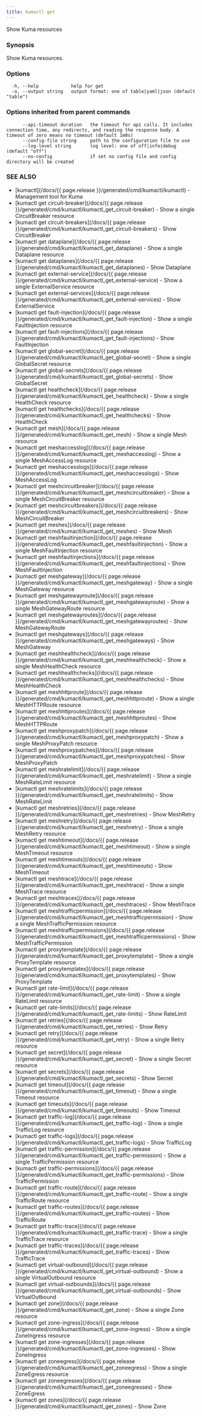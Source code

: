 ```yaml
---
title: kumactl get
---
```


Show Kuma resources

### Synopsis

Show Kuma resources.

### Options

```
  -h, --help            help for get
  -o, --output string   output format: one of table|yaml|json (default "table")
```

### Options inherited from parent commands

```
      --api-timeout duration   the timeout for api calls. It includes connection time, any redirects, and reading the response body. A timeout of zero means no timeout (default 1m0s)
      --config-file string     path to the configuration file to use
      --log-level string       log level: one of off|info|debug (default "off")
      --no-config              if set no config file and config directory will be created
```

### SEE ALSO

* [kumactl](/docs/{{ page.release }}/generated/cmd/kumactl/kumactl)	 - Management tool for Kuma
* [kumactl get circuit-breaker](/docs/{{ page.release }}/generated/cmd/kumactl/kumactl_get_circuit-breaker)	 - Show a single CircuitBreaker resource
* [kumactl get circuit-breakers](/docs/{{ page.release }}/generated/cmd/kumactl/kumactl_get_circuit-breakers)	 - Show CircuitBreaker
* [kumactl get dataplane](/docs/{{ page.release }}/generated/cmd/kumactl/kumactl_get_dataplane)	 - Show a single Dataplane resource
* [kumactl get dataplanes](/docs/{{ page.release }}/generated/cmd/kumactl/kumactl_get_dataplanes)	 - Show Dataplane
* [kumactl get external-service](/docs/{{ page.release }}/generated/cmd/kumactl/kumactl_get_external-service)	 - Show a single ExternalService resource
* [kumactl get external-services](/docs/{{ page.release }}/generated/cmd/kumactl/kumactl_get_external-services)	 - Show ExternalService
* [kumactl get fault-injection](/docs/{{ page.release }}/generated/cmd/kumactl/kumactl_get_fault-injection)	 - Show a single FaultInjection resource
* [kumactl get fault-injections](/docs/{{ page.release }}/generated/cmd/kumactl/kumactl_get_fault-injections)	 - Show FaultInjection
* [kumactl get global-secret](/docs/{{ page.release }}/generated/cmd/kumactl/kumactl_get_global-secret)	 - Show a single GlobalSecret resource
* [kumactl get global-secrets](/docs/{{ page.release }}/generated/cmd/kumactl/kumactl_get_global-secrets)	 - Show GlobalSecret
* [kumactl get healthcheck](/docs/{{ page.release }}/generated/cmd/kumactl/kumactl_get_healthcheck)	 - Show a single HealthCheck resource
* [kumactl get healthchecks](/docs/{{ page.release }}/generated/cmd/kumactl/kumactl_get_healthchecks)	 - Show HealthCheck
* [kumactl get mesh](/docs/{{ page.release }}/generated/cmd/kumactl/kumactl_get_mesh)	 - Show a single Mesh resource
* [kumactl get meshaccesslog](/docs/{{ page.release }}/generated/cmd/kumactl/kumactl_get_meshaccesslog)	 - Show a single MeshAccessLog resource
* [kumactl get meshaccesslogs](/docs/{{ page.release }}/generated/cmd/kumactl/kumactl_get_meshaccesslogs)	 - Show MeshAccessLog
* [kumactl get meshcircuitbreaker](/docs/{{ page.release }}/generated/cmd/kumactl/kumactl_get_meshcircuitbreaker)	 - Show a single MeshCircuitBreaker resource
* [kumactl get meshcircuitbreakers](/docs/{{ page.release }}/generated/cmd/kumactl/kumactl_get_meshcircuitbreakers)	 - Show MeshCircuitBreaker
* [kumactl get meshes](/docs/{{ page.release }}/generated/cmd/kumactl/kumactl_get_meshes)	 - Show Mesh
* [kumactl get meshfaultinjection](/docs/{{ page.release }}/generated/cmd/kumactl/kumactl_get_meshfaultinjection)	 - Show a single MeshFaultInjection resource
* [kumactl get meshfaultinjections](/docs/{{ page.release }}/generated/cmd/kumactl/kumactl_get_meshfaultinjections)	 - Show MeshFaultInjection
* [kumactl get meshgateway](/docs/{{ page.release }}/generated/cmd/kumactl/kumactl_get_meshgateway)	 - Show a single MeshGateway resource
* [kumactl get meshgatewayroute](/docs/{{ page.release }}/generated/cmd/kumactl/kumactl_get_meshgatewayroute)	 - Show a single MeshGatewayRoute resource
* [kumactl get meshgatewayroutes](/docs/{{ page.release }}/generated/cmd/kumactl/kumactl_get_meshgatewayroutes)	 - Show MeshGatewayRoute
* [kumactl get meshgateways](/docs/{{ page.release }}/generated/cmd/kumactl/kumactl_get_meshgateways)	 - Show MeshGateway
* [kumactl get meshhealthcheck](/docs/{{ page.release }}/generated/cmd/kumactl/kumactl_get_meshhealthcheck)	 - Show a single MeshHealthCheck resource
* [kumactl get meshhealthchecks](/docs/{{ page.release }}/generated/cmd/kumactl/kumactl_get_meshhealthchecks)	 - Show MeshHealthCheck
* [kumactl get meshhttproute](/docs/{{ page.release }}/generated/cmd/kumactl/kumactl_get_meshhttproute)	 - Show a single MeshHTTPRoute resource
* [kumactl get meshhttproutes](/docs/{{ page.release }}/generated/cmd/kumactl/kumactl_get_meshhttproutes)	 - Show MeshHTTPRoute
* [kumactl get meshproxypatch](/docs/{{ page.release }}/generated/cmd/kumactl/kumactl_get_meshproxypatch)	 - Show a single MeshProxyPatch resource
* [kumactl get meshproxypatches](/docs/{{ page.release }}/generated/cmd/kumactl/kumactl_get_meshproxypatches)	 - Show MeshProxyPatch
* [kumactl get meshratelimit](/docs/{{ page.release }}/generated/cmd/kumactl/kumactl_get_meshratelimit)	 - Show a single MeshRateLimit resource
* [kumactl get meshratelimits](/docs/{{ page.release }}/generated/cmd/kumactl/kumactl_get_meshratelimits)	 - Show MeshRateLimit
* [kumactl get meshretries](/docs/{{ page.release }}/generated/cmd/kumactl/kumactl_get_meshretries)	 - Show MeshRetry
* [kumactl get meshretry](/docs/{{ page.release }}/generated/cmd/kumactl/kumactl_get_meshretry)	 - Show a single MeshRetry resource
* [kumactl get meshtimeout](/docs/{{ page.release }}/generated/cmd/kumactl/kumactl_get_meshtimeout)	 - Show a single MeshTimeout resource
* [kumactl get meshtimeouts](/docs/{{ page.release }}/generated/cmd/kumactl/kumactl_get_meshtimeouts)	 - Show MeshTimeout
* [kumactl get meshtrace](/docs/{{ page.release }}/generated/cmd/kumactl/kumactl_get_meshtrace)	 - Show a single MeshTrace resource
* [kumactl get meshtraces](/docs/{{ page.release }}/generated/cmd/kumactl/kumactl_get_meshtraces)	 - Show MeshTrace
* [kumactl get meshtrafficpermission](/docs/{{ page.release }}/generated/cmd/kumactl/kumactl_get_meshtrafficpermission)	 - Show a single MeshTrafficPermission resource
* [kumactl get meshtrafficpermissions](/docs/{{ page.release }}/generated/cmd/kumactl/kumactl_get_meshtrafficpermissions)	 - Show MeshTrafficPermission
* [kumactl get proxytemplate](/docs/{{ page.release }}/generated/cmd/kumactl/kumactl_get_proxytemplate)	 - Show a single ProxyTemplate resource
* [kumactl get proxytemplates](/docs/{{ page.release }}/generated/cmd/kumactl/kumactl_get_proxytemplates)	 - Show ProxyTemplate
* [kumactl get rate-limit](/docs/{{ page.release }}/generated/cmd/kumactl/kumactl_get_rate-limit)	 - Show a single RateLimit resource
* [kumactl get rate-limits](/docs/{{ page.release }}/generated/cmd/kumactl/kumactl_get_rate-limits)	 - Show RateLimit
* [kumactl get retries](/docs/{{ page.release }}/generated/cmd/kumactl/kumactl_get_retries)	 - Show Retry
* [kumactl get retry](/docs/{{ page.release }}/generated/cmd/kumactl/kumactl_get_retry)	 - Show a single Retry resource
* [kumactl get secret](/docs/{{ page.release }}/generated/cmd/kumactl/kumactl_get_secret)	 - Show a single Secret resource
* [kumactl get secrets](/docs/{{ page.release }}/generated/cmd/kumactl/kumactl_get_secrets)	 - Show Secret
* [kumactl get timeout](/docs/{{ page.release }}/generated/cmd/kumactl/kumactl_get_timeout)	 - Show a single Timeout resource
* [kumactl get timeouts](/docs/{{ page.release }}/generated/cmd/kumactl/kumactl_get_timeouts)	 - Show Timeout
* [kumactl get traffic-log](/docs/{{ page.release }}/generated/cmd/kumactl/kumactl_get_traffic-log)	 - Show a single TrafficLog resource
* [kumactl get traffic-logs](/docs/{{ page.release }}/generated/cmd/kumactl/kumactl_get_traffic-logs)	 - Show TrafficLog
* [kumactl get traffic-permission](/docs/{{ page.release }}/generated/cmd/kumactl/kumactl_get_traffic-permission)	 - Show a single TrafficPermission resource
* [kumactl get traffic-permissions](/docs/{{ page.release }}/generated/cmd/kumactl/kumactl_get_traffic-permissions)	 - Show TrafficPermission
* [kumactl get traffic-route](/docs/{{ page.release }}/generated/cmd/kumactl/kumactl_get_traffic-route)	 - Show a single TrafficRoute resource
* [kumactl get traffic-routes](/docs/{{ page.release }}/generated/cmd/kumactl/kumactl_get_traffic-routes)	 - Show TrafficRoute
* [kumactl get traffic-trace](/docs/{{ page.release }}/generated/cmd/kumactl/kumactl_get_traffic-trace)	 - Show a single TrafficTrace resource
* [kumactl get traffic-traces](/docs/{{ page.release }}/generated/cmd/kumactl/kumactl_get_traffic-traces)	 - Show TrafficTrace
* [kumactl get virtual-outbound](/docs/{{ page.release }}/generated/cmd/kumactl/kumactl_get_virtual-outbound)	 - Show a single VirtualOutbound resource
* [kumactl get virtual-outbounds](/docs/{{ page.release }}/generated/cmd/kumactl/kumactl_get_virtual-outbounds)	 - Show VirtualOutbound
* [kumactl get zone](/docs/{{ page.release }}/generated/cmd/kumactl/kumactl_get_zone)	 - Show a single Zone resource
* [kumactl get zone-ingress](/docs/{{ page.release }}/generated/cmd/kumactl/kumactl_get_zone-ingress)	 - Show a single ZoneIngress resource
* [kumactl get zone-ingresses](/docs/{{ page.release }}/generated/cmd/kumactl/kumactl_get_zone-ingresses)	 - Show ZoneIngress
* [kumactl get zoneegress](/docs/{{ page.release }}/generated/cmd/kumactl/kumactl_get_zoneegress)	 - Show a single ZoneEgress resource
* [kumactl get zoneegresses](/docs/{{ page.release }}/generated/cmd/kumactl/kumactl_get_zoneegresses)	 - Show ZoneEgress
* [kumactl get zones](/docs/{{ page.release }}/generated/cmd/kumactl/kumactl_get_zones)	 - Show Zone

